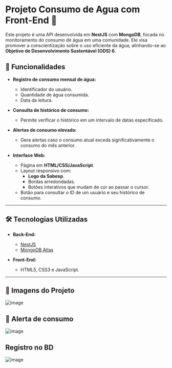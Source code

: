# Projeto Consumo de Agua com Front-End 🌊

Este projeto é uma API desenvolvida em **NestJS** com **MongoDB**, focada no monitoramento do consumo de água em uma comunidade. Ele visa promover a conscientização sobre o uso eficiente da água, alinhando-se ao **Objetivo de Desenvolvimento Sustentável (ODS) 6**.

## 🚀 Funcionalidades

- **Registro de consumo mensal de água:**
  - Identificador do usuário.
  - Quantidade de água consumida.
  - Data da leitura.

- **Consulta de histórico de consumo:**
  - Permite verificar o histórico em um intervalo de datas especificado.

- **Alertas de consumo elevado:**
  - Gera alertas caso o consumo atual exceda significativamente o consumo do mês anterior.

- **Interface Web:**
  - Página em **HTML/CSS/JavaScript**.
  - Layout responsivo com:
    - **Logo da Sabesp**.
    - Bordas arredondadas.
    - Botões interativos que mudam de cor ao passar o cursor.
  - Botão para consultar o ID de um usuário e seu histórico de consumo.

---

## 🛠️ Tecnologias Utilizadas

- **Back-End:**
  - [NestJS](https://nestjs.com/)
  - [MongoDB Atlas](https://www.mongodb.com/atlas)

- **Front-End:**
  - HTML5, CSS3 e JavaScript.
---

## 🔧 Imagens do Projeto

![image](https://github.com/user-attachments/assets/7b3eddc0-7ec0-4465-b8ed-d89c3f07f1ba)

## 🔧 Alerta de consumo

![image](https://github.com/user-attachments/assets/22ec5fe4-15ab-4c28-8680-db9be4c9baa9)

## Registro no BD

![image](https://github.com/user-attachments/assets/e4c29dce-7017-4beb-bb1a-5f15f5449ad8)



